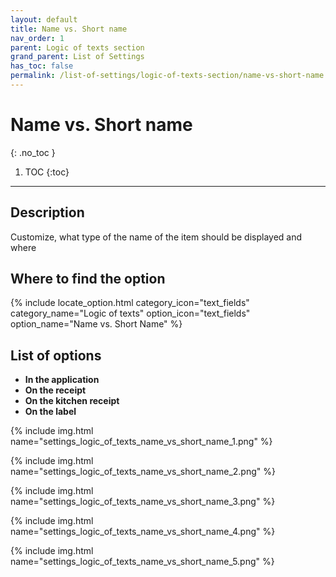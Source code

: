 ```yaml
---
layout: default
title: Name vs. Short name
nav_order: 1
parent: Logic of texts section
grand_parent: List of Settings
has_toc: false
permalink: /list-of-settings/logic-of-texts-section/name-vs-short-name
---
```


# Name vs. Short name
{: .no_toc }

1. TOC
{:toc}

---

## Description
Customize, what type of the name of the item should be displayed and where

## Where to find the option
{% include locate_option.html category_icon="text_fields" category_name="Logic of texts" option_icon="text_fields" option_name="Name vs. Short Name" %}

## List of options
- **In the application**
- **On the receipt**
- **On the kitchen receipt**
- **On the label**

{% include img.html name="settings_logic_of_texts_name_vs_short_name_1.png" %}

{% include img.html name="settings_logic_of_texts_name_vs_short_name_2.png" %}

{% include img.html name="settings_logic_of_texts_name_vs_short_name_3.png" %}

{% include img.html name="settings_logic_of_texts_name_vs_short_name_4.png" %}

{% include img.html name="settings_logic_of_texts_name_vs_short_name_5.png" %}